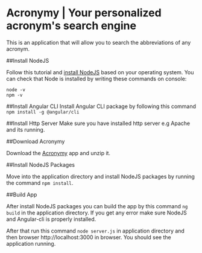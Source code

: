 # Acronymy | Your personalized acronym's search engine

This is an application that will allow you to search the abbreviations of any acronym.

##Install NodeJS

Follow this tutorial and [install NodeJS](https://docs.npmjs.com/getting-started/installing-node) based on your operating system. You can check that Node is installed by writing these commands on console:
```
node -v
npm -v
```
##Install Angular CLI
Install Angular CLI package by following this command ```npm install -g @angular/cli```

##Install Http Server
Make sure you have installed http server e.g Apache and its running.

##Download Acronymy

Download the [Acronymy](https://github.com/Singapore-Tech-Entrepreneurs/acronymy) app and unzip it.

##Install NodeJS Packages

Move into the application directory and install NodeJS packages by running the command ```npm install```. 


##Build App

After install NodeJS packages you can build the app by this command ```ng build``` in the application directory. If you get any error make sure NodeJS and Angular-cli is properly installed.

After that run this command ```node server.js``` in application directory and then browser http://localhost:3000 in browser. You should see the application running.
